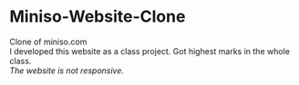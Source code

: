 # Miniso-Website-Clone

Clone of miniso.com <br>
I developed this website as a class project. Got highest marks in the whole class. <br>
*The website is not responsive.*
